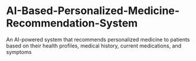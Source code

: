 # AI-Based-Personalized-Medicine-Recommendation-System
An AI-powered system that recommends personalized medicine to patients based on their health profiles, medical history, current medications, and symptoms
